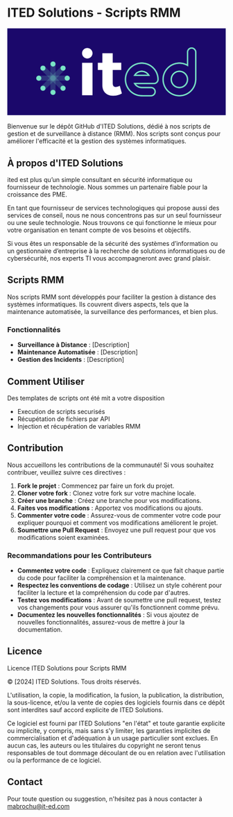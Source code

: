 # ITED Solutions - Scripts RMM

![Bannière ITED Solutions](images/ited.png)

Bienvenue sur le dépôt GitHub d'ITED Solutions, dédié à nos scripts de gestion et de surveillance à distance (RMM). Nos scripts sont conçus pour améliorer l'efficacité et la gestion des systèmes informatiques.

## À propos d'ITED Solutions

ited est plus qu’un simple consultant en sécurité informatique ou fournisseur de technologie. Nous sommes un partenaire fiable pour la croissance des PME.  

En tant que fournisseur de services technologiques qui propose aussi des services de conseil, nous ne nous concentrons pas sur un seul fournisseur ou une seule technologie. Nous trouvons ce qui fonctionne le mieux pour votre organisation en tenant compte de vos besoins et objectifs. 

Si vous êtes un responsable de la sécurité des systèmes d’information ou un gestionnaire d’entreprise à la recherche de solutions informatiques ou de cybersécurité, nos experts TI vous accompagneront avec grand plaisir. 

## Scripts RMM

Nos scripts RMM sont développés pour faciliter la gestion à distance des systèmes informatiques. Ils couvrent divers aspects, tels que la maintenance automatisée, la surveillance des performances, et bien plus.

### Fonctionnalités

- **Surveillance à Distance** : [Description]
- **Maintenance Automatisée** : [Description]
- **Gestion des Incidents** : [Description]

## Comment Utiliser

Des templates de scripts ont été mit a votre disposition
- Execution de scripts securisés
- Récupétation de fichiers par API
- Injection et récupération de variables RMM

## Contribution

Nous accueillons les contributions de la communauté! Si vous souhaitez contribuer, veuillez suivre ces directives :

1. **Fork le projet** : Commencez par faire un fork du projet.
2. **Cloner votre fork** : Clonez votre fork sur votre machine locale.
3. **Créer une branche** : Créez une branche pour vos modifications.
4. **Faites vos modifications** : Apportez vos modifications ou ajouts.
5. **Commenter votre code** : Assurez-vous de commenter votre code pour expliquer pourquoi et comment vos modifications améliorent le projet.
6. **Soumettre une Pull Request** : Envoyez une pull request pour que vos modifications soient examinées.

### Recommandations pour les Contributeurs

- **Commentez votre code** : Expliquez clairement ce que fait chaque partie du code pour faciliter la compréhension et la maintenance.
- **Respectez les conventions de codage** : Utilisez un style cohérent pour faciliter la lecture et la compréhension du code par d'autres.
- **Testez vos modifications** : Avant de soumettre une pull request, testez vos changements pour vous assurer qu'ils fonctionnent comme prévu.
- **Documentez les nouvelles fonctionnalités** : Si vous ajoutez de nouvelles fonctionnalités, assurez-vous de mettre à jour la documentation.

## Licence

Licence ITED Solutions pour Scripts RMM

© [2024] ITED Solutions. Tous droits réservés.

L'utilisation, la copie, la modification, la fusion, la publication, la distribution, la sous-licence, et/ou la vente de copies des logiciels fournis dans ce dépôt sont interdites sauf accord explicite de ITED Solutions.

Ce logiciel est fourni par ITED Solutions "en l'état" et toute garantie explicite ou implicite, y compris, mais sans s'y limiter, les garanties implicites de commercialisation et d'adéquation à un usage particulier sont exclues. En aucun cas, les auteurs ou les titulaires du copyright ne seront tenus responsables de tout dommage découlant de ou en relation avec l'utilisation ou la performance de ce logiciel.


## Contact

Pour toute question ou suggestion, n'hésitez pas à nous contacter à mabrochu@it-ed.com
